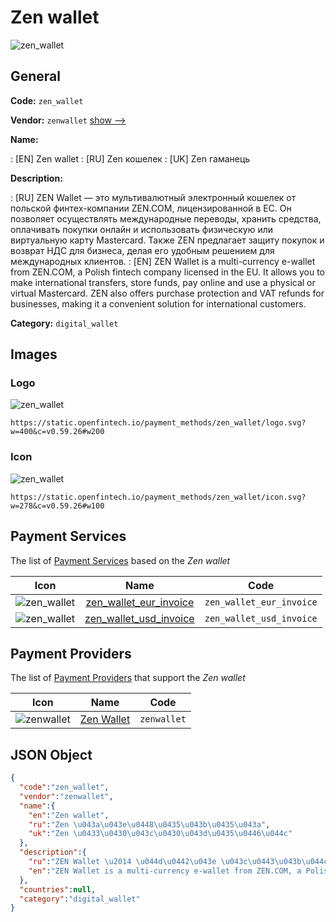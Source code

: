 
# Zen wallet 
![zen_wallet](https://static.openfintech.io/payment_methods/zen_wallet/logo.svg?w=400&c=v0.59.26#w200)  

## General 
**Code:** `zen_wallet` 
 
**Vendor:** `zenwallet` [show -->](/vendors/zenwallet/) 
 
**Name:** 
 
:	[EN] Zen wallet 
:	[RU] Zen кошелек 
:	[UK] Zen гаманець 
 
**Description:** 
 
: [RU] ZEN Wallet — это мультивалютный электронный кошелек от польской финтех-компании ZEN.COM, лицензированной в ЕС. Он позволяет осуществлять международные переводы, хранить средства, оплачивать покупки онлайн и использовать физическую или виртуальную карту Mastercard. Также ZEN предлагает защиту покупок и возврат НДС для бизнеса, делая его удобным решением для международных клиентов. 
: [EN] ZEN Wallet is a multi-currency e-wallet from ZEN.COM, a Polish fintech company licensed in the EU. It allows you to make international transfers, store funds, pay online and use a physical or virtual Mastercard. ZEN also offers purchase protection and VAT refunds for businesses, making it a convenient solution for international customers. 
 
**Category:** `digital_wallet` 
 

## Images 

### Logo 
![zen_wallet](https://static.openfintech.io/payment_methods/zen_wallet/logo.svg?w=400&c=v0.59.26#w200)  

```
https://static.openfintech.io/payment_methods/zen_wallet/logo.svg?w=400&c=v0.59.26#w200
```  

### Icon 
![zen_wallet](https://static.openfintech.io/payment_methods/zen_wallet/icon.svg?w=278&c=v0.59.26#w100)  

```
https://static.openfintech.io/payment_methods/zen_wallet/icon.svg?w=278&c=v0.59.26#w100
```  

## Payment Services 
 
The list of [Payment Services](/payment-services/) based on the _Zen wallet_ 

|Icon|Name|Code| 
|:---:|:---:|:---:| 
|![zen_wallet](https://static.openfintech.io/payment_methods/zen_wallet/icon.svg?w=278&c=v0.59.26#w100) |[zen_wallet_eur_invoice](/payment-services/zen_wallet_eur_invoice/)|`zen_wallet_eur_invoice`| 
|![zen_wallet](https://static.openfintech.io/payment_methods/zen_wallet/icon.svg?w=278&c=v0.59.26#w100) |[zen_wallet_usd_invoice](/payment-services/zen_wallet_usd_invoice/)|`zen_wallet_usd_invoice`| 
 

## Payment Providers 
 
The list of [Payment Providers](/payment-providers/) that support the _Zen wallet_ 

|Icon|Name|Code| 
|:---:|:---:|:---:| 
|![zenwallet](https://static.openfintech.io/payment_providers/zenwallet/icon.svg?w=278&c=v0.59.26#w100) |[Zen Wallet](/payment-providers/zenwallet/)|`zenwallet`| 
 

## JSON Object 

```json
{
  "code":"zen_wallet",
  "vendor":"zenwallet",
  "name":{
    "en":"Zen wallet",
    "ru":"Zen \u043a\u043e\u0448\u0435\u043b\u0435\u043a",
    "uk":"Zen \u0433\u0430\u043c\u0430\u043d\u0435\u0446\u044c"
  },
  "description":{
    "ru":"ZEN Wallet \u2014 \u044d\u0442\u043e \u043c\u0443\u043b\u044c\u0442\u0438\u0432\u0430\u043b\u044e\u0442\u043d\u044b\u0439 \u044d\u043b\u0435\u043a\u0442\u0440\u043e\u043d\u043d\u044b\u0439 \u043a\u043e\u0448\u0435\u043b\u0435\u043a \u043e\u0442 \u043f\u043e\u043b\u044c\u0441\u043a\u043e\u0439 \u0444\u0438\u043d\u0442\u0435\u0445-\u043a\u043e\u043c\u043f\u0430\u043d\u0438\u0438 ZEN.COM, \u043b\u0438\u0446\u0435\u043d\u0437\u0438\u0440\u043e\u0432\u0430\u043d\u043d\u043e\u0439 \u0432 \u0415\u0421. \u041e\u043d \u043f\u043e\u0437\u0432\u043e\u043b\u044f\u0435\u0442 \u043e\u0441\u0443\u0449\u0435\u0441\u0442\u0432\u043b\u044f\u0442\u044c \u043c\u0435\u0436\u0434\u0443\u043d\u0430\u0440\u043e\u0434\u043d\u044b\u0435 \u043f\u0435\u0440\u0435\u0432\u043e\u0434\u044b, \u0445\u0440\u0430\u043d\u0438\u0442\u044c \u0441\u0440\u0435\u0434\u0441\u0442\u0432\u0430, \u043e\u043f\u043b\u0430\u0447\u0438\u0432\u0430\u0442\u044c \u043f\u043e\u043a\u0443\u043f\u043a\u0438 \u043e\u043d\u043b\u0430\u0439\u043d \u0438 \u0438\u0441\u043f\u043e\u043b\u044c\u0437\u043e\u0432\u0430\u0442\u044c \u0444\u0438\u0437\u0438\u0447\u0435\u0441\u043a\u0443\u044e \u0438\u043b\u0438 \u0432\u0438\u0440\u0442\u0443\u0430\u043b\u044c\u043d\u0443\u044e \u043a\u0430\u0440\u0442\u0443 Mastercard. \u0422\u0430\u043a\u0436\u0435 ZEN \u043f\u0440\u0435\u0434\u043b\u0430\u0433\u0430\u0435\u0442 \u0437\u0430\u0449\u0438\u0442\u0443 \u043f\u043e\u043a\u0443\u043f\u043e\u043a \u0438 \u0432\u043e\u0437\u0432\u0440\u0430\u0442 \u041d\u0414\u0421 \u0434\u043b\u044f \u0431\u0438\u0437\u043d\u0435\u0441\u0430, \u0434\u0435\u043b\u0430\u044f \u0435\u0433\u043e \u0443\u0434\u043e\u0431\u043d\u044b\u043c \u0440\u0435\u0448\u0435\u043d\u0438\u0435\u043c \u0434\u043b\u044f \u043c\u0435\u0436\u0434\u0443\u043d\u0430\u0440\u043e\u0434\u043d\u044b\u0445 \u043a\u043b\u0438\u0435\u043d\u0442\u043e\u0432.",
    "en":"ZEN Wallet is a multi-currency e-wallet from ZEN.COM, a Polish fintech company licensed in the EU. It allows you to make international transfers, store funds, pay online and use a physical or virtual Mastercard. ZEN also offers purchase protection and VAT refunds for businesses, making it a convenient solution for international customers."
  },
  "countries":null,
  "category":"digital_wallet"
}
```  
